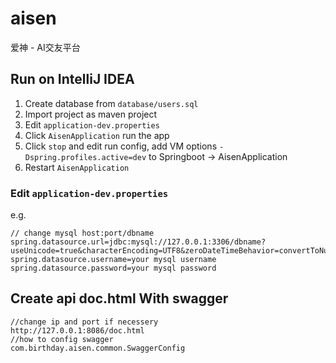 # aisen
爱神 - AI交友平台

## Run on IntelliJ IDEA
1. Create database from `database/users.sql`
1. Import project as maven project
1. Edit `application-dev.properties`
1. Click `AisenApplication` run the app
1. Click `stop` and edit run config, add VM options `-Dspring.profiles.active=dev` to Springboot -> AisenApplication
1. Restart `AisenApplication`

### Edit `application-dev.properties`
e.g.
```
// change mysql host:port/dbname
spring.datasource.url=jdbc:mysql://127.0.0.1:3306/dbname?useUnicode=true&characterEncoding=UTF8&zeroDateTimeBehavior=convertToNull&useSSL=true&allowMultiQueries=true&serverTimezone=Asia/Hong_Kong
spring.datasource.username=your mysql username
spring.datasource.password=your mysql password
```
##  Create api doc.html With swagger
```
//change ip and port if necessery
http://127.0.0.1:8086/doc.html  
//how to config swagger 
com.birthday.aisen.common.SwaggerConfig
```
